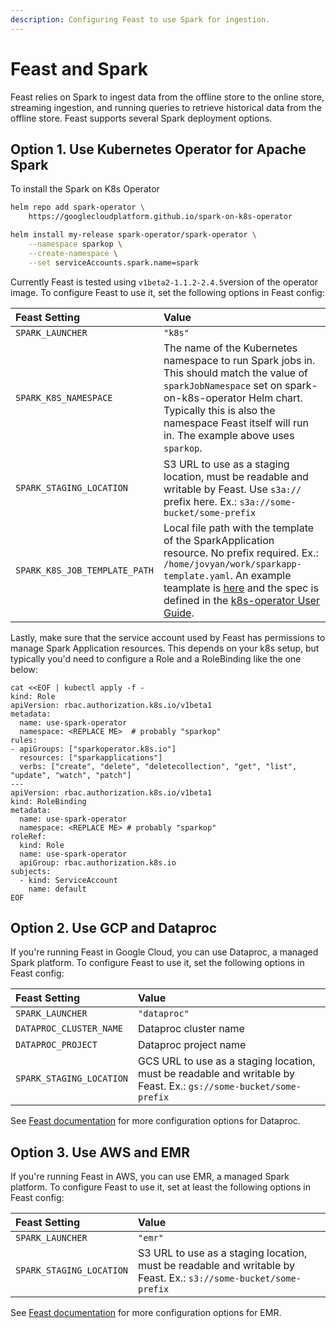 ```yaml
---
description: Configuring Feast to use Spark for ingestion.
---
```


# Feast and Spark

Feast relies on Spark to ingest data from the offline store to the online store, streaming ingestion, and running queries to retrieve historical data from the offline store. Feast supports several Spark deployment options.

## Option 1. Use Kubernetes Operator for Apache Spark

To install the Spark on K8s Operator

```bash
helm repo add spark-operator \
    https://googlecloudplatform.github.io/spark-on-k8s-operator

helm install my-release spark-operator/spark-operator \
    --namespace sparkop \
    --create-namespace \
    --set serviceAccounts.spark.name=spark
```

Currently Feast is tested using `v1beta2-1.1.2-2.4.5`version of the operator image. To configure Feast to use it, set the following options in Feast config:

| Feast Setting | Value |
| :--- | :--- |
| `SPARK_LAUNCHER` | `"k8s"` |
| `SPARK_K8S_NAMESPACE` | The name of the Kubernetes namespace to run Spark jobs in. This should match the value of `sparkJobNamespace` set on spark-on-k8s-operator Helm chart. Typically this is also the namespace Feast itself will run in. The example above uses `sparkop`. |
| `SPARK_STAGING_LOCATION` | S3 URL to use as a staging location, must be readable and writable by Feast. Use `s3a://` prefix here. Ex.: `s3a://some-bucket/some-prefix` |
| `SPARK_K8S_JOB_TEMPLATE_PATH` | Local file path with the template of the SparkApplication resource. No prefix required. Ex.: `/home/jovyan/work/sparkapp-template.yaml`. An example teamplate is [here](https://github.com/feast-dev/feast/blob/4059a21dc4eba9cd27b2d5b0fabe476c07a8b3bd/sdk/python/feast/pyspark/launchers/k8s/k8s_utils.py#L280-L317) and the spec is defined in the [k8s-operator User Guide](https://github.com/GoogleCloudPlatform/spark-on-k8s-operator/blob/master/docs/user-guide.md). |

Lastly, make sure that the service account used by Feast has permissions to manage Spark Application resources. This depends on your k8s setup, but typically you'd need to configure a Role and a RoleBinding like the one below:

```text
cat <<EOF | kubectl apply -f -
kind: Role
apiVersion: rbac.authorization.k8s.io/v1beta1
metadata:
  name: use-spark-operator
  namespace: <REPLACE ME>  # probably "sparkop"
rules:
- apiGroups: ["sparkoperator.k8s.io"]
  resources: ["sparkapplications"]
  verbs: ["create", "delete", "deletecollection", "get", "list", "update", "watch", "patch"]
---
apiVersion: rbac.authorization.k8s.io/v1beta1
kind: RoleBinding
metadata:
  name: use-spark-operator
  namespace: <REPLACE ME> # probably "sparkop"
roleRef:
  kind: Role
  name: use-spark-operator
  apiGroup: rbac.authorization.k8s.io
subjects:
  - kind: ServiceAccount
    name: default
EOF
```

## Option 2. Use GCP and Dataproc

If you're running Feast in Google Cloud, you can use Dataproc, a managed Spark platform. To configure Feast to use it, set the following options in Feast config:

| Feast Setting | Value |
| :--- | :--- |
| `SPARK_LAUNCHER` | `"dataproc"` |
| `DATAPROC_CLUSTER_NAME` | Dataproc cluster name |
| `DATAPROC_PROJECT` | Dataproc project name |
| `SPARK_STAGING_LOCATION` | GCS URL to use as a staging location, must be readable and writable by Feast. Ex.: `gs://some-bucket/some-prefix` |

See [Feast documentation](https://api.docs.feast.dev/python/#module-feast.constants) for more configuration options for Dataproc.

## Option 3. Use AWS and EMR

If you're running Feast in AWS, you can use EMR, a managed Spark platform. To configure Feast to use it, set at least the following options in Feast config:

| Feast Setting | Value |
| :--- | :--- |
| `SPARK_LAUNCHER` | `"emr"` |
| `SPARK_STAGING_LOCATION` | S3 URL to use as a staging location, must be readable and writable by Feast. Ex.: `s3://some-bucket/some-prefix` |

See [Feast documentation](https://api.docs.feast.dev/python/#module-feast.constants) for more configuration options for EMR.

